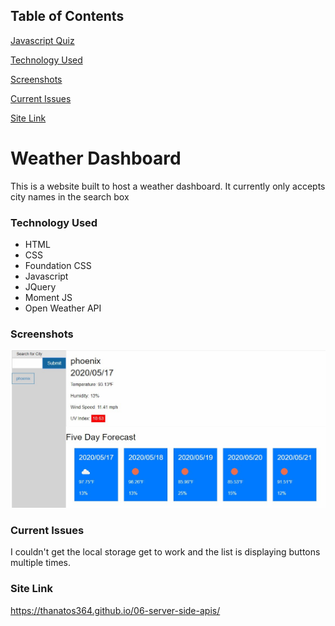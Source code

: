 ## Table of Contents

[Javascript Quiz](#Weather-Dasboard)

[Technology Used](#Technology-Used)

[Screenshots](#Screenshots)

[Current Issues](#Current-Issues)

[Site Link](#Site-Link)

# Weather Dashboard

This is a website built to host a weather dashboard. It currently only accepts city names in the search box

### Technology Used

* HTML
* CSS
* Foundation CSS
* Javascript
* JQuery
* Moment JS
* Open Weather API

### Screenshots
![image](./Assets/images/image.jpg) 

### Current Issues

I couldn't get the local storage get to work and the list is displaying buttons multiple times.

### Site Link

https://thanatos364.github.io/06-server-side-apis/